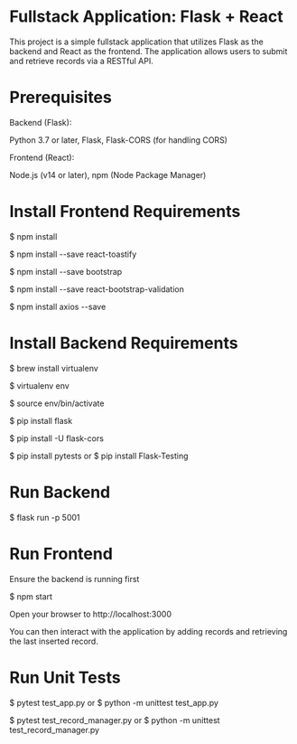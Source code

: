 # **Fullstack Application: Flask + React**

This project is a simple fullstack application that utilizes Flask as the backend and React as the frontend. The application allows users to submit and retrieve records via a RESTful API.

# **Prerequisites**
Backend (Flask):

Python 3.7 or later, Flask, Flask-CORS (for handling CORS)

Frontend (React):

Node.js (v14 or later), npm (Node Package Manager)

# **Install Frontend Requirements**

$ npm install

$ npm install --save react-toastify

$ npm install --save bootstrap

$ npm install --save react-bootstrap-validation

$ npm install axios --save

# **Install Backend Requirements**

$ brew install virtualenv

$ virtualenv env

$ source env/bin/activate

$ pip install flask

$ pip install -U flask-cors

$ pip install pytests or $ pip install Flask-Testing 

# **Run Backend**

$ flask run -p 5001

# **Run Frontend**

Ensure the backend is running first

$ npm start

Open your browser to http://localhost:3000

You can then interact with the application by adding records and retrieving the last inserted record.

# **Run Unit Tests**

$ pytest test_app.py   or    $ python -m unittest test_app.py

$ pytest test_record_manager.py   or    $ python -m unittest test_record_manager.py
